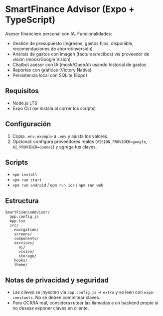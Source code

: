 # SmartFinance Advisor (Expo + TypeScript)

Asesor financiero personal con IA. Funcionalidades:

- Gestión de presupuesto (ingresos, gastos fijos, disponible, recomendaciones de ahorro/inversión)
- Análisis de gastos con imagen (facturas/recibos) vía proveedor de visión (mock/Google Vision)
- Chatbot asesor con IA (mock/OpenAI) usando historial de gastos
- Reportes con gráficas (Victory Native)
- Persistencia local con SQLite (Expo)

## Requisitos
- Node.js LTS
- Expo CLI (se instala al correr los scripts)

## Configuración
1. Copia `.env.example` a `.env` y ajusta los valores.
2. Opcional: configura proveedores reales (`VISION_PROVIDER=google`, `AI_PROVIDER=openai`) y agrega tus claves.

## Scripts
- `npm install`
- `npm run start`
- `npm run android` / `npm run ios` / `npm run web`

## Estructura
```
SmartFinanceAdvisor/
  app.config.js
  App.tsx
  src/
    navigation/
    screens/
    components/
    services/
      ai/
      vision/
      storage/
    hooks/
    theme/
```

## Notas de privacidad y seguridad
- Las claves se inyectan vía `app.config.js` -> `extra` y se leen con `expo-constants`. No se deben commitear claves.
- Para OCR/IA real, considera rutear las llamadas a un backend propio si no deseas exponer claves en cliente.
